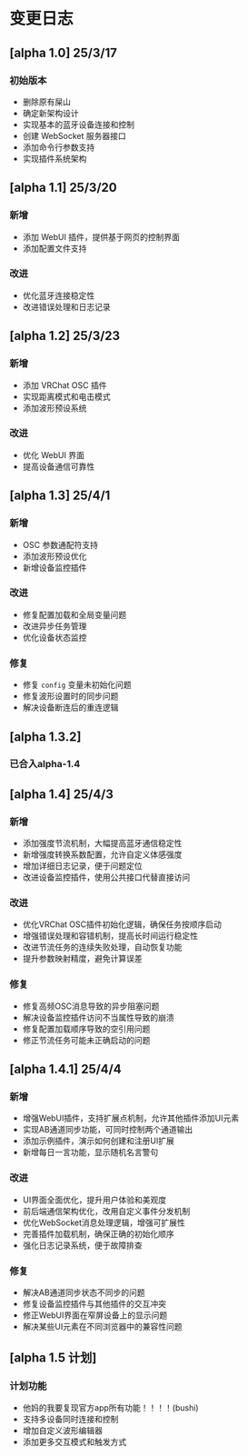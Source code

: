 # 变更日志

## [alpha 1.0] 25/3/17
### 初始版本
- 删除原有屎山
- 确定新架构设计
- 实现基本的蓝牙设备连接和控制
- 创建 WebSocket 服务器接口
- 添加命令行参数支持
- 实现插件系统架构

## [alpha 1.1] 25/3/20
### 新增
- 添加 WebUI 插件，提供基于网页的控制界面
- 添加配置文件支持

### 改进
- 优化蓝牙连接稳定性
- 改进错误处理和日志记录

## [alpha 1.2] 25/3/23
### 新增
- 添加 VRChat OSC 插件
- 实现距离模式和电击模式
- 添加波形预设系统

### 改进
- 优化 WebUI 界面
- 提高设备通信可靠性

## [alpha 1.3] 25/4/1
### 新增
- OSC 参数通配符支持
- 添加波形预设优化
- 新增设备监控插件

### 改进
- 修复配置加载和全局变量问题
- 改进异步任务管理
- 优化设备状态监控

### 修复
- 修复 `config` 变量未初始化问题
- 修复波形设置时的同步问题
- 解决设备断连后的重连逻辑


## [alpha 1.3.2] 
### 已合入alpha-1.4

## [alpha 1.4] 25/4/3
### 新增
- 添加强度节流机制，大幅提高蓝牙通信稳定性
- 新增强度转换系数配置，允许自定义体感强度
- 增加详细日志记录，便于问题定位
- 改进设备监控插件，使用公共接口代替直接访问

### 改进
- 优化VRChat OSC插件初始化逻辑，确保任务按顺序启动
- 增强错误处理和容错机制，提高长时间运行稳定性
- 改进节流任务的连续失败处理，自动恢复功能
- 提升参数映射精度，避免计算误差

### 修复
- 修复高频OSC消息导致的异步阻塞问题
- 解决设备监控插件访问不当属性导致的崩溃
- 修复配置加载顺序导致的空引用问题
- 修正节流任务可能未正确启动的问题

## [alpha 1.4.1] 25/4/4
### 新增
- 增强WebUI插件，支持扩展点机制，允许其他插件添加UI元素
- 实现AB通道同步功能，可同时控制两个通道输出
- 添加示例插件，演示如何创建和注册UI扩展
- 新增每日一言功能，显示随机名言警句

### 改进
- UI界面全面优化，提升用户体验和美观度
- 前后端通信架构优化，改用自定义事件分发机制
- 优化WebSocket消息处理逻辑，增强可扩展性
- 完善插件加载机制，确保正确的初始化顺序
- 强化日志记录系统，便于故障排查

### 修复
- 解决AB通道同步状态不同步的问题
- 修复设备监控插件与其他插件的交互冲突
- 修正WebUI界面在窄屏设备上的显示问题
- 解决某些UI元素在不同浏览器中的兼容性问题

## [alpha 1.5 计划]
### 计划功能
- 他妈的我要复现官方app所有功能！！！！(bushi)
- 支持多设备同时连接和控制
- 增加自定义波形编辑器
- 添加更多交互模式和触发方式